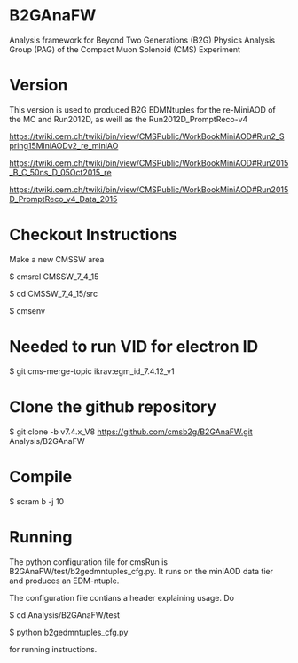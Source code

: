 B2GAnaFW
========

Analysis framework for Beyond Two Generations (B2G) Physics Analysis Group (PAG) of the Compact Muon Solenoid (CMS) Experiment

Version
=======

This version is used to produced B2G EDMNtuples for the re-MiniAOD of the MC and Run2012D, as weill as the Run2012D_PromptReco-v4

https://twiki.cern.ch/twiki/bin/view/CMSPublic/WorkBookMiniAOD#Run2_Spring15MiniAODv2_re_miniAO

https://twiki.cern.ch/twiki/bin/view/CMSPublic/WorkBookMiniAOD#Run2015_B_C_50ns_D_05Oct2015_re

https://twiki.cern.ch/twiki/bin/view/CMSPublic/WorkBookMiniAOD#Run2015D_PromptReco_v4_Data_2015

Checkout Instructions
=====================

Make a new CMSSW area

$ cmsrel CMSSW_7_4_15

$ cd CMSSW_7_4_15/src

$ cmsenv

Needed to run VID for electron ID
=================================

$ git cms-merge-topic ikrav:egm_id_7.4.12_v1

Clone the github repository
===========================

$ git clone -b v7.4.x_V8 https://github.com/cmsb2g/B2GAnaFW.git Analysis/B2GAnaFW

Compile
=======

$ scram b -j 10

Running
=======

The python configuration file for cmsRun is B2GAnaFW/test/b2gedmntuples_cfg.py. It runs on the miniAOD data tier and produces an EDM-ntuple.

The configuration file contians a header explaining usage. Do

$ cd Analysis/B2GAnaFW/test

$ python b2gedmntuples_cfg.py 

for running instructions. 

